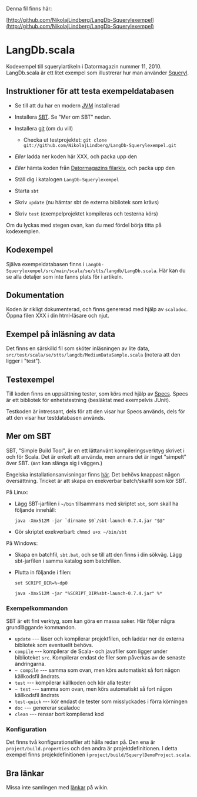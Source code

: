 Denna fil finns här:

[http://github.com/NikolajLindberg/LangDb-Squerylexempel](http://github.com/NikolajLindberg/LangDb-Squerylexempel)

# LangDb.scala 

Kodexempel till squerylartikeln i Datormagazin nummer 11,
2010. LangDb.scala är ett litet exempel som illustrerar hur man
använder [Squeryl](http://squeryl.org).

## Instruktioner för att testa exempeldatabasen


* Se till att du har en modern [JVM](http://java.com) installerad
 
* Installera [SBT](http://code.google.com/p/simple-build-tool/). Se
  "Mer om SBT" nedan.

* Installera [git](http://git-scm.com/) (om du vill)

    * Checka ut testprojektet: 
      `git clone git://github.com/NikolajLindberg/LangDb-Squerylexempel.git`

* _Eller_ ladda ner koden här XXX, och packa upp den
 
* _Eller_ hämta koden från [Datormagazins
  filarkiv](http://www.datormagazin.se/filer/), och packa upp den
* Ställ dig i katalogen `LangDb-Squerylexempel`
* Starta `sbt`
* Skriv `update` (nu hämtar sbt de externa bibliotek som krävs)
* Skriv `test` (exempelprojektet kompileras och testerna körs)

Om du lyckas med stegen ovan, kan du med fördel börja titta på
kodexemplen.

## Kodexempel

Själva exempeldatabasen finns i
`LangDb-Squerylexempel/src/main/scala/se/stts/langdb/LangDb.scala`. Här
kan du se alla detaljer som inte fanns plats för i artikeln.

## Dokumentation 

Koden är rikligt dokumenterad, och finns genererad med hjälp av
`scaladoc`. Öppna filen XXX i din html-läsare och njut.

## Exempel på inläsning av data

Det finns en särskilld fil som sköter inläsningen av lite data,
`src/test/scala/se/stts/langdb/MediumDataSample.scala` (notera att den
ligger i "test").

## Testexempel

Till koden finns en uppsättning tester, som körs med hjälp av
[Specs](http://code.google.com/p/specs/). Specs är ett bibliotek för
enhetstestning (besläktat med exempelvis JUnit). 

Testkoden är intressant, dels för att den visar hur Specs används,
dels för att den visar hur testdatabasen används.


## Mer om SBT

SBT, "Simple Build Tool", är en ett lättanvänt kompileringsverktyg
skrivet i och för Scala. Det är enkelt att använda, men annars det är
inget "simpelt" över SBT. (`Ant` kan slänga sig i väggen.)

Engelska installationsanvisningar finns
[här](http://code.google.com/p/simple-build-tool/wiki/Setup). Det
behövs knappast någon översättning. Tricket är att skapa en exekverbar
batch/skalfil som kör SBT.

På Linux: 

* Lägg SBT-jarfilen i `~/bin` tillsammans med skriptet `sbt`, som skall
   ha följande innehåll:

    ```java -Xmx512M -jar `dirname $0`/sbt-launch-0.7.4.jar "$@"```

* Gör skriptet exekverbart: `chmod u+x ~/bin/sbt`

På Windows:

* Skapa en batchfil, `sbt.bat`, och se till att den finns i din
  sökväg. Lägg sbt-jarfilen i samma katalog som batchfilen.
* Plutta in följande i filen:

    ```set SCRIPT_DIR=%~dp0```

    ```java -Xmx512M -jar "%SCRIPT_DIR%sbt-launch-0.7.4.jar" %*```


### Exempelkommandon

SBT är ett fint verktyg, som kan göra en massa saker. Här följer några
grundläggande kommandon.

* `update` --- läser och kompilerar projektfilen, och laddar ner de
  externa bibliotek som eventuellt behövs.
* `compile` --- kompilerar de Scala- och javafiler som ligger under
  biblioteket `src`. Kompilerar endast de filer som påverkas av de
  senaste ändringarna.  
* `~ compile` --- samma som ovan, men körs automatiskt så fort någon källkodsfil
  ändrats.
* `test` --- kompilerar källkoden och kör alla tester
* `~ test` --- samma som ovan, men körs automatiskt så fort någon
  källkodsfil ändrats
* `test-quick` --- kör endast de tester som misslyckades i förra
  körningen
* `doc` --- genererar scaladoc
* `clean` --- rensar bort kompilerad kod

### Konfiguration

Det finns två konfigurationsfiler att hålla redan på. Den ena är
`project/build.properties` och den andra är projektdefinitionen. I
detta exempel finns projekdefinitionen i
`project/build/SquerylDemoProject.scala`.

## Bra länkar

Missa inte samlingen med
[länkar](http://github.com/NikolajLindberg/LangDb-Squerylexempel/wiki/L%C3%A4nkar)
på wikin.

